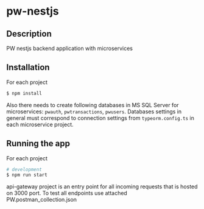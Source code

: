 # pw-nestjs
## Description

PW nestjs backend application with microservices

## Installation
For each project
```bash
$ npm install
```
Also there needs to create following databases in MS SQL Server for microservices: `pwauth`, `pwtransactions`, `pwusers`. Databases settings in general must correspond to connection settings from `typeorm.config.ts` in each microservice project.

## Running the app
For each project
```bash
# development
$ npm run start
```
api-gateway project is an entry point for all incoming requests that is hosted on 3000 port. To test all endpoints use attached PW.postman_collection.json
